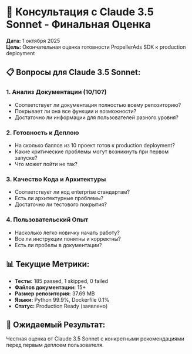 # 🤖 Консультация с Claude 3.5 Sonnet - Финальная Оценка

**Дата:** 1 октября 2025  
**Цель:** Окончательная оценка готовности PropellerAds SDK к production deployment

## 📋 Вопросы для Claude 3.5 Sonnet:

### 1. Анализ Документации (10/10?)
- Соответствует ли документация полностью всему репозиторию?
- Покрывает ли она все функции и возможности?
- Достаточно ли информации для пользователей разного уровня?

### 2. Готовность к Деплою
- На сколько баллов из 10 проект готов к production deployment?
- Какие критические проблемы могут возникнуть при первом запуске?
- Что может пойти не так?

### 3. Качество Кода и Архитектуры
- Соответствует ли код enterprise стандартам?
- Есть ли архитектурные проблемы?
- Достаточно ли тестового покрытия?

### 4. Пользовательский Опыт
- Насколько легко новичку начать работу?
- Все ли инструкции понятны и корректны?
- Есть ли пробелы в документации?

## 📊 Текущие Метрики:
- **Тесты:** 185 passed, 1 skipped, 0 failed
- **Файлов документации:** 15+
- **Размер репозитория:** 37.69 MB
- **Языки:** Python 99.9%, Dockerfile 0.1%
- **Статус:** Production Ready (заявлено)

## 🎯 Ожидаемый Результат:
Честная оценка от Claude 3.5 Sonnet с конкретными рекомендациями перед первым деплоем пользователя.
